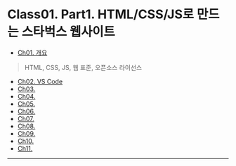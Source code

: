 # Class01. Part1. HTML/CSS/JS로 만드는 스타벅스 웹사이트
- [Ch01. 개요](https://github.com/kazean/signature_frontend/tree/main/Class01_Part01/ch01_outline)
> HTML, CSS, JS, 웹 표준, 오픈소스 라이선스
- [Ch02. VS Code](https://github.com/kazean/signature_frontend/tree/main/Class01_Part01/ch02_VSCode)
- [Ch03. ]()
- [Ch04. ]()
- [Ch05. ]()
- [Ch06. ]()
- [Ch07. ]()
- [Ch08. ]()
- [Ch09. ]()
- [Ch10. ]()
- [Ch11. ]()


---------------------------------------------------------------------